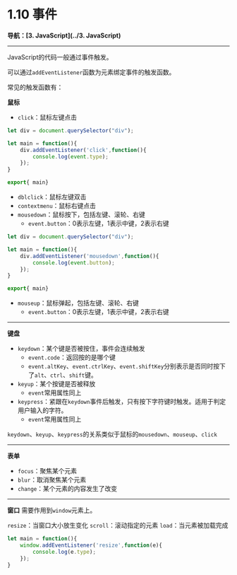 # 1.10 事件

**导航：[3. JavaScript](../3. JavaScript)**

---

JavaScript的代码一般通过事件触发。

可以通过`addEventListener`函数为元素绑定事件的触发函数。

常见的触发函数有：

**鼠标**

* `click`：鼠标左键点击

```javascript
let div = document.querySelector("div");

let main = function(){
    div.addEventListener('click',function(){
        console.log(event.type);
    });
}

export{ main}
```

* `dblclick`：鼠标左键双击
* `contextmenu`：鼠标右键点击
* `mousedown`：鼠标按下，包括左键、滚轮、右键
  * `event.button`：0表示左键，1表示中键，2表示右键

```javascript
let div = document.querySelector("div");

let main = function(){
    div.addEventListener('mousedown',function(){
        console.log(event.button);
    });
}

export{ main}
```



* `mouseup`：鼠标弹起，包括左键、滚轮、右键
  * `event.button`：0表示左键，1表示中键，2表示右键

---

**键盘**

* `keydown`：某个键是否被按住，事件会连续触发
  * `event.code`：返回按的是哪个键
  * `event.altKey`、`event.ctrlKey`、`event.shiftKey`分别表示是否同时按下了`alt`、`ctrl`、`shift`键。
* `keyup`：某个按键是否被释放
  * `event`常用属性同上
* `keypress`：紧跟在`keydown`事件后触发，只有按下字符键时触发。适用于判定用户输入的字符。
  * `event`常用属性同上

`keydown`、`keyup`、`keypress`的关系类似于鼠标的`mousedown`、`mouseup`、`click`

---

**表单**

* `focus`：聚焦某个元素
* `blur`：取消聚焦某个元素 
* `change`：某个元素的内容发生了改变

---

**窗口**
需要作用到`window`元素上。

`resize`：当窗口大小放生变化
`scroll`：滚动指定的元素
`load`：当元素被加载完成

```javascript
let main = function(){
    window.addEventListener('resize',function(e){
        console.log(e.type);
    });
}
```

